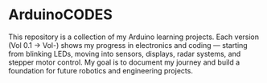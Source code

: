 # ArduinoCODES
This repository is a collection of my Arduino learning projects. Each version (Vol 0.1 → Vol-) shows my progress in electronics and coding — starting from blinking LEDs, moving into sensors, displays, radar systems, and stepper motor control. My goal is to document my journey and build a foundation for future robotics and engineering projects.


